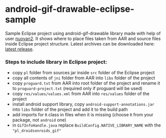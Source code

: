 # android-gif-drawable-eclipse-sample
Sample Eclipse project using android-gif-drawable library made with help of user [nuoyan2](https://github.com/nuoyan2).
It shows where to place files taken from AAR and source files inside Eclipse project structure. Latest archives can be downloaded here: [latest release](https://github.com/koral--/android-gif-drawable/releases/latest).
### Steps to include library in Eclipse project:
* copy `pl` folder from sources jar inside `src` folder of the Eclipse project
* copy all contents of `jni` folder from AAR into `libs` folder of the project
* copy `proguard.txt` from AAR into root folder of the project and rename it to `proguard-project.txt` (required only if proguard will be used)
* copy `res/values/values.xml` from AAR into `res/values` folder of the project
* install android support library, copy `android-support-annotations.jar` into `libs` folder of the project and add it to the build path
* add imports for `R` class in files when it is missing (choose `R` from your package, not `android` one)
* in `GifInfoHandle.java` replace `BuildConfig.NATIVE_LIBRARY_NAME` with the `"pl_droidsonroids_gif"`
